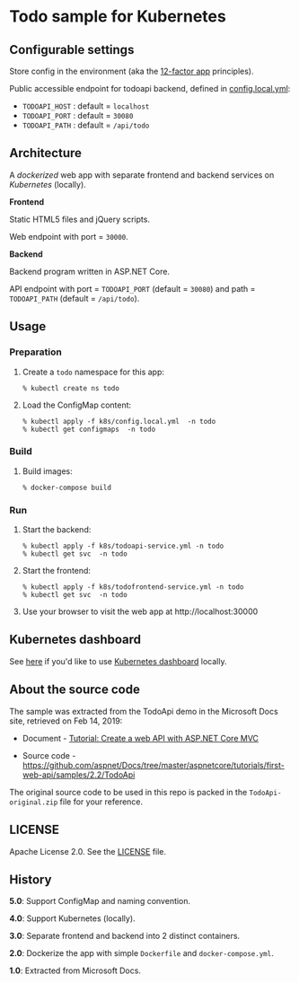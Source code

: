 # Todo sample for Kubernetes


## Configurable settings

Store config in the environment (aka the [12-factor app](https://12factor.net/) principles).

Public accessible endpoint for todoapi backend, defined in [config.local.yml](k8s/config.local.yml):

 - `TODOAPI_HOST` : default = `localhost`
 - `TODOAPI_PORT` : default = `30080`
 - `TODOAPI_PATH` : default = `/api/todo`


## Architecture

A *dockerized* web app with separate frontend and backend services on *Kubernetes* (locally).

**Frontend**

Static HTML5 files and jQuery scripts.

Web endpoint with port = `30000`.

**Backend**

Backend program written in ASP.NET Core.

API endpoint with port = `TODOAPI_PORT` (default = `30080`) and path = `TODOAPI_PATH` (default = `/api/todo`).


## Usage

### Preparation

1. Create a `todo` namespace for this app:

   ```
   % kubectl create ns todo
   ```

2. Load the ConfigMap content:

   ```
   % kubectl apply -f k8s/config.local.yml  -n todo
   % kubectl get configmaps  -n todo
   ```

### Build

1. Build images:

   ```
   % docker-compose build
   ```


### Run

1. Start the backend:

   ```
   % kubectl apply -f k8s/todoapi-service.yml -n todo
   % kubectl get svc  -n todo
   ```

2. Start the frontend:

   ```
   % kubectl apply -f k8s/todofrontend-service.yml -n todo
   % kubectl get svc  -n todo
   ```

3. Use your browser to visit the web app at http://localhost:30000


## Kubernetes dashboard

See [here](k8s-dashboard.md) if you'd like to use [Kubernetes dashboard](https://github.com/kubernetes/dashboard) locally.


## About the source code

The sample was extracted from the TodoApi demo in the Microsoft Docs site, retrieved on Feb 14, 2019:

 - Document - [Tutorial: Create a web API with ASP.NET Core MVC](https://docs.microsoft.com/zh-tw/aspnet/core/tutorials/first-web-api)

 - Source code - https://github.com/aspnet/Docs/tree/master/aspnetcore/tutorials/first-web-api/samples/2.2/TodoApi


The original source code to be used in this repo is packed in the `TodoApi-original.zip` file for your reference.


## LICENSE

Apache License 2.0.  See the [LICENSE](LICENSE) file.


## History

**5.0**: Support ConfigMap and naming convention.

**4.0**: Support Kubernetes (locally).

**3.0**: Separate frontend and backend into 2 distinct containers.

**2.0**: Dockerize the app with simple `Dockerfile` and `docker-compose.yml`.

**1.0**: Extracted from Microsoft Docs.
